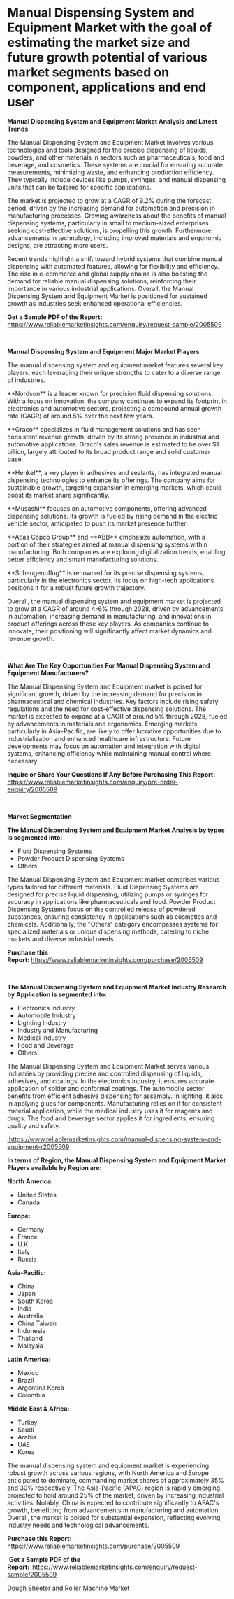<p><h1>Manual Dispensing System and Equipment Market with the goal of estimating the market size and future growth potential of various market segments based on component, applications and end user</h1></p><p><strong>Manual Dispensing System and Equipment Market Analysis and Latest Trends</strong></p>
<p><p>The Manual Dispensing System and Equipment Market involves various technologies and tools designed for the precise dispensing of liquids, powders, and other materials in sectors such as pharmaceuticals, food and beverage, and cosmetics. These systems are crucial for ensuring accurate measurements, minimizing waste, and enhancing production efficiency. They typically include devices like pumps, syringes, and manual dispensing units that can be tailored for specific applications.</p><p>The market is projected to grow at a CAGR of 9.2% during the forecast period, driven by the increasing demand for automation and precision in manufacturing processes. Growing awareness about the benefits of manual dispensing systems, particularly in small to medium-sized enterprises seeking cost-effective solutions, is propelling this growth. Furthermore, advancements in technology, including improved materials and ergonomic designs, are attracting more users. </p><p>Recent trends highlight a shift toward hybrid systems that combine manual dispensing with automated features, allowing for flexibility and efficiency. The rise in e-commerce and global supply chains is also boosting the demand for reliable manual dispensing solutions, reinforcing their importance in various industrial applications. Overall, the Manual Dispensing System and Equipment Market is positioned for sustained growth as industries seek enhanced operational efficiencies.</p></p>
<p><strong>Get a Sample PDF of the Report:&nbsp;</strong> <a href="https://www.reliablemarketinsights.com/enquiry/request-sample/2005509?utm_campaign=2891&utm_medium=2&utm_source=Github&utm_content=ia&utm_term=02032025&utm_id=manual-dispensing-system-and-equipment">https://www.reliablemarketinsights.com/enquiry/request-sample/2005509</a></p>
<p>&nbsp;</p>
<p><strong>Manual Dispensing System and Equipment Major Market Players</strong></p>
<p><p>The manual dispensing system and equipment market features several key players, each leveraging their unique strengths to cater to a diverse range of industries.</p><p>**Nordson** is a leader known for precision fluid dispensing solutions. With a focus on innovation, the company continues to expand its footprint in electronics and automotive sectors, projecting a compound annual growth rate (CAGR) of around 5% over the next few years.</p><p>**Graco** specializes in fluid management solutions and has seen consistent revenue growth, driven by its strong presence in industrial and automotive applications. Graco's sales revenue is estimated to be over $1 billion, largely attributed to its broad product range and solid customer base.</p><p>**Henkel**, a key player in adhesives and sealants, has integrated manual dispensing technologies to enhance its offerings. The company aims for sustainable growth, targeting expansion in emerging markets, which could boost its market share significantly.</p><p>**Musashi** focuses on automotive components, offering advanced dispensing solutions. Its growth is fueled by rising demand in the electric vehicle sector, anticipated to push its market presence further.</p><p>**Atlas Copco Group** and **ABB** emphasize automation, with a portion of their strategies aimed at manual dispensing systems within manufacturing. Both companies are exploring digitalization trends, enabling better efficiency and smart manufacturing solutions.</p><p>**Scheugenpflug** is renowned for its precise dispensing systems, particularly in the electronics sector. Its focus on high-tech applications positions it for a robust future growth trajectory.</p><p>Overall, the manual dispensing system and equipment market is projected to grow at a CAGR of around 4-6% through 2028, driven by advancements in automation, increasing demand in manufacturing, and innovations in product offerings across these key players. As companies continue to innovate, their positioning will significantly affect market dynamics and revenue growth.</p></p>
<p>&nbsp;</p>
<p><strong>What Are The Key Opportunities For Manual Dispensing System and Equipment Manufacturers?</strong></p>
<p><p>The Manual Dispensing System and Equipment market is poised for significant growth, driven by the increasing demand for precision in pharmaceutical and chemical industries. Key factors include rising safety regulations and the need for cost-effective dispensing solutions. The market is expected to expand at a CAGR of around 5% through 2028, fueled by advancements in materials and ergonomics. Emerging markets, particularly in Asia-Pacific, are likely to offer lucrative opportunities due to industrialization and enhanced healthcare infrastructure. Future developments may focus on automation and integration with digital systems, enhancing efficiency while maintaining manual control where necessary.</p></p>
<p><strong>Inquire or Share Your Questions If Any Before Purchasing This Report:</strong> <a href="https://www.reliablemarketinsights.com/enquiry/pre-order-enquiry/2005509?utm_campaign=2891&utm_medium=2&utm_source=Github&utm_content=ia&utm_term=02032025&utm_id=manual-dispensing-system-and-equipment">https://www.reliablemarketinsights.com/enquiry/pre-order-enquiry/2005509</a></p>
<p>&nbsp;</p>
<p><strong>Market Segmentation</strong></p>
<p><strong>The Manual Dispensing System and Equipment Market Analysis by types is segmented into:</strong></p>
<p><ul><li>Fluid Dispensing Systems</li><li>Powder Product Dispensing Systems</li><li>Others</li></ul></p>
<p><p>The Manual Dispensing System and Equipment market comprises various types tailored for different materials. Fluid Dispensing Systems are designed for precise liquid dispensing, utilizing pumps or syringes for accuracy in applications like pharmaceuticals and food. Powder Product Dispensing Systems focus on the controlled release of powdered substances, ensuring consistency in applications such as cosmetics and chemicals. Additionally, the "Others" category encompasses systems for specialized materials or unique dispensing methods, catering to niche markets and diverse industrial needs.</p></p>
<p><strong>Purchase this Report:&nbsp;</strong><a href="https://www.reliablemarketinsights.com/purchase/2005509?utm_campaign=2891&utm_medium=2&utm_source=Github&utm_content=ia&utm_term=02032025&utm_id=manual-dispensing-system-and-equipment">https://www.reliablemarketinsights.com/purchase/2005509</a></p>
<p>&nbsp;</p>
<p><strong>The Manual Dispensing System and Equipment Market Industry Research by Application is segmented into:</strong></p>
<p><ul><li>Electronics Industry</li><li>Automobile Industry</li><li>Lighting Industry</li><li>Industry and Manufacturing</li><li>Medical Industry</li><li>Food and Beverage</li><li>Others</li></ul></p>
<p><p>The Manual Dispensing System and Equipment Market serves various industries by providing precise and controlled dispensing of liquids, adhesives, and coatings. In the electronics industry, it ensures accurate application of solder and conformal coatings. The automobile sector benefits from efficient adhesive dispensing for assembly. In lighting, it aids in applying glues for components. Manufacturing relies on it for consistent material application, while the medical industry uses it for reagents and drugs. The food and beverage sector applies it for ingredients, ensuring quality and safety.</p></p>
<p><a href="https://www.reliablemarketinsights.com/manual-dispensing-system-and-equipment-r2005509?utm_campaign=2891&utm_medium=2&utm_source=Github&utm_content=ia&utm_term=02032025&utm_id=manual-dispensing-system-and-equipment">&nbsp;https://www.reliablemarketinsights.com/manual-dispensing-system-and-equipment-r2005509</a></p>
<p><strong>In terms of Region, the Manual Dispensing System and Equipment Market Players available by Region are:</strong></p>
<p>
    <p> <strong> North America: </strong>
        <ul>
            <li>United States</li>
            <li>Canada</li>
        </ul>
        </p> 
    <p> <strong> Europe: </strong>
        <ul>
            <li>Germany</li>
            <li>France</li>
            <li>U.K.</li>
            <li>Italy</li>
            <li>Russia</li>
        </ul>
        </p> 
    <p> <strong> Asia-Pacific: </strong>
        <ul>
            <li>China</li>
            <li>Japan</li>
            <li>South Korea</li>
            <li>India</li>
            <li>Australia</li>
            <li>China Taiwan</li>
            <li>Indonesia</li>
            <li>Thailand</li>
            <li>Malaysia</li>
        </ul>
        </p> 
    <p> <strong> Latin America: </strong>
        <ul>
            <li>Mexico</li>
            <li>Brazil</li>
            <li>Argentina Korea</li>
            <li>Colombia</li>
        </ul>
        </p> 
    <p> <strong> Middle East & Africa: </strong>
        <ul>
            <li>Turkey</li>
            <li>Saudi</li>
            <li>Arabia</li>
            <li>UAE</li>
            <li>Korea</li>
        </ul>
    </p>
    </p>
<p><p>The manual dispensing system and equipment market is experiencing robust growth across various regions, with North America and Europe anticipated to dominate, commanding market shares of approximately 35% and 30% respectively. The Asia-Pacific (APAC) region is rapidly emerging, projected to hold around 25% of the market, driven by increasing industrial activities. Notably, China is expected to contribute significantly to APAC's growth, benefitting from advancements in manufacturing and automation. Overall, the market is poised for substantial expansion, reflecting evolving industry needs and technological advancements.</p></p>
<p><strong>Purchase this Report: </strong><a href="https://www.reliablemarketinsights.com/purchase/2005509?utm_campaign=2891&utm_medium=2&utm_source=Github&utm_content=ia&utm_term=02032025&utm_id=manual-dispensing-system-and-equipment">https://www.reliablemarketinsights.com/purchase/2005509</a></p>
<p>&nbsp;<strong>Get a Sample PDF of the Report:&nbsp;&nbsp;</strong><a href="https://www.reliablemarketinsights.com/enquiry/request-sample/2005509?utm_campaign=2891&utm_medium=2&utm_source=Github&utm_content=ia&utm_term=02032025&utm_id=manual-dispensing-system-and-equipment">https://www.reliablemarketinsights.com/enquiry/request-sample/2005509</a></p>
<p><strong></strong></p>
<p><p><a href="https://github.com/hunanuzmez/Market-Research-Report-List-1/blob/main/dough-sheeter-and-roller-machine-market.md?utm_campaign=2891&utm_medium=2&utm_source=Github&utm_content=ia&utm_term=02032025&utm_id=manual-dispensing-system-and-equipment">Dough Sheeter and Roller Machine Market</a></p></p>